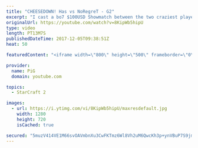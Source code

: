 ```yaml
---
title: "CHEESEDOWN! Has vs NoRegreT - G2"
excerpt: "I cast a bo7 $100USD Showmatch between the two craziest players out there, Has and Noregret! Both play wild, aggressive, and all-in styles. They love proxies and 1-base plays and NEVER play standard. This series lived up to the hype as we decide who is the KING OF CHEESE!\r  -- Watch live at https://www.twitch.tv/x5_pig"
originalUrl: https://youtube.com/watch?v=8KipWb5hipU
type: video
length: PT13M7S
publishedDateTime: 2017-12-05T09:38:51Z
heat: 50

featuredContent: "<iframe width=\"800\" height=\"500\" frameborder=\"0\" src=\"https://www.youtube.com/embed/8KipWb5hipU\" allow=\"accelerometer; autoplay; encrypted-media; gyroscope; picture-in-picture\" allowfullscreen></iframe>"

provider:
  name: PiG
  domain: youtube.com

topics:
  - StarCraft 2

images:
  - url: https://i.ytimg.com/vi/8KipWb5hipU/maxresdefault.jpg
    width: 1280
    height: 720
    isCached: true

secured: "5muzV414VE1M66svOAVmbnXu3CwFKTmz6Wl8Vh2uM6QwcKh3p+ynVBuP7S9jmsY+0IVU+G735HJuKlRmJqTw469yUK4ljRcNxT71jYdY0KqrgAVOBuVvNwLurrbj7QE8Q2WXHob9IAQUzBSuOQ6NR5pbpBwgKpop6/NCdktALWLcnri/jUGqNJKU7LSfFStsPUBBf/JHUz98gUEnLogrXnO/HoL1fSWAYGR2o6yw746H3R9lhY8/SdWqH8wYtuO7d2O/hQEmO7qKhMSlaJGzSjuaBtbasesghed7x61K2/b3LOcw3+hGPspmR1ERuBrSFti1Q0okwR4kXT/KO5OPFrn6IRswsXVb4nAWg40lgvvnb6yWMNmSurNqKfDPZqBx3ioeqPRIi2MdFQ/v3eeai+5DYwj/2MNpstmfuG6T4Tw=;CXPOemg7cka3KGxfwjNLug=="
---
```


